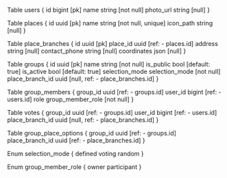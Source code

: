 Table users {
  id bigint [pk]
  name string [not null]
  photo_url string [null]
}

Table places {
  id uuid [pk]
  name string [not null, unique]
  icon_path string [null]
}

Table place_branches {
  id uuid [pk]
  place_id uuid [ref: - places.id]
  address string [null]
  contact_phone string [null]
  coordinates json [null]
}

Table groups {
  id uuid [pk]
  name string [not null]
  is_public bool [default: true]
  is_active bool [default: true]
  selection_mode selection_mode [not null]
  place_branch_id uuid [null, ref: - place_branches.id]
}

Table group_members {
  group_id uuid [ref: - groups.id]
  user_id bigint [ref: - users.id]
  role group_member_role [not null]
}

Table votes {
  group_id uuid [ref: - groups.id]
  user_id bigint [ref: - users.id]
  place_branch_id uuid [null, ref: - place_branches.id]
}

Table group_place_options {
  group_id uuid [ref: - groups.id]
  place_branch_id uuid [ref: - place_branches.id]
}

Enum selection_mode {
  defined
  voting
  random
}

Enum group_member_role {
  owner
  participant
}